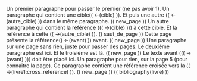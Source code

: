 Un premier paragraphe pour passer le premier (ne pas avoir 1).
Un paragraphe qui contient une cible(( <-(cible) )). Et puis une autre (( <-(autre_cible) )) dans le même paragraphe.
(( new_page ))
Un autre paragraphe qui contient la référence ((( ->(cible) ))) à cette cible. Et la référence à cette (( ->(autre_cible) )).
(( saut_de_page ))
Cette page présente la référence(( <-(avant) )) avant.
(( new_page ))
Une paragraphe sur une page sans rien, juste pour passer des pages.
Le deuxième paragraphe est ici.
Et le troisième est là.
(( new_page ))
Le texte avant ((( ->(avant) ))) doit être placé ici.
Un paragraphe pour rien, sur la page 5 (pour connaitre la page).
Ce paragraphe contient une référence croisée vers la (( ->(livre1:cross_reference) )).
(( new_page ))
(( bibliography(livre) ))
